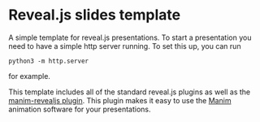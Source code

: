 # Reveal.js slides template

A simple template for reveal.js presentations. To start a presentation you need to have a simple http server running. To set this up, you can run 

```
python3 -m http.server
```

for example.

This template includes all of the standard reveal.js plugins as well as the [manim-revealjs plugin](http://github.com/RickDW/manim-revealjs). This plugin makes it easy to use the [Manim](http://www.manim.community) animation software for your presentations.